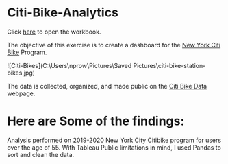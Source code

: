# Citi-Bike-Analytics


Click [here](https://public.tableau.com/profile/nathan7605#!/vizhome/NYCCitibikeOver55Trends2019-20/StationMapUsageSeptember2019-20) to open the workbook.


The objective of this exercise is to create a dashboard for the [New York Citi Bike](https://en.wikipedia.org/wiki/Citi_Bike) Program.

![Citi-Bikes](C:\Users\nprow\Pictures\Saved Pictures\citi-bike-station-bikes.jpg)


The data is collected, organized, and made public on the [Citi Bike Data](https://www.citibikenyc.com/system-data) webpage.


# Here are Some of the findings:
Analysis performed on 2019-2020 New York City Citibike program for users over the age of 55.  With Tableau Public limitations in mind, I used Pandas to sort and clean the data.
